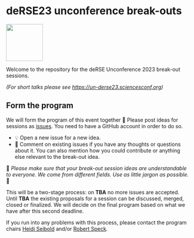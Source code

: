 # deRSE23 unconference break-outs 

<img src="https://user-images.githubusercontent.com/14146757/215468887-ab657376-1b38-47d0-8e11-a7bf36b5730f.jpeg" width="100">


Welcome to the repository for the deRSE Unconference 2023 break-out sessions. 

*(For short talks please see https://un-derse23.sciencesconf.org)*

## Form the program

We will form the program of this event together :handshake: 
Please post ideas for sessions as [issues](). You need to have a GitHub account in order to do so.

- :bulb: Open a new issue for a new idea.
- :cherries: Comment on existing issues if you have any thoughts or questions about it. You can also mention how you could contribute or anything else relevant to the break-out idea.

:information_desk_person:
*Please make sure that your break-out session ideas are understandable to everyone. We come from different fields. Use as little jargon as possible.* 
:information_desk_person:

This will be a two-stage process: on **TBA** no more issues are accepted. Until **TBA** the existing proposals for a session can be discussed, merged, closed or finalized. We will decide on the final program based on what we have after this second deadline.

If you run into any problems with this process, please contact the program chairs [Heidi Seibold](mailto:heidi@seibold.co) and/or [Robert Speck](mailto:r.speck@fz-juelich.de).


